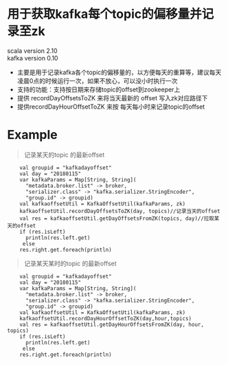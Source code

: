 # 用于获取kafka每个topic的偏移量并记录至zk <br>
scala version 2.10 <br>
kafka version 0.10 <br>

* 主要是用于记录kafka各个topic的偏移量的，以方便每天的重算等，建议每天凌晨0点的时候运行一次，如果不放心，可以没小时执行一次 <br>
* 支持的功能：支持按日期来存储topic的offset到zookeeper上
* 提供 recordDayOffsetsToZK 来将当天最新的 offset 写入zk对应路径下
* 提供recordDayHourOffsetToZK 来按 每天每小时来记录topic的offset
# Example 
> 记录某天的topic 的最新offset
```
    val groupid = "kafkadayoffset"
    val day = "20180115"
    var kafkaParams = Map[String, String](
      "metadata.broker.list" -> broker,
      "serializer.class" -> "kafka.serializer.StringEncoder",
      "group.id" -> groupid)
    val kafkaoffsetUtil = KafkaOffsetUtil(kafkaParams, zk)
    kafkaoffsetUtil.recordDayOffsetsToZK(day, topics)//记录当天的offset
    val res = kafkaoffsetUtil.getDayOffsetsFromZK(topics, day)//拉取某天的offset
    if (res.isLeft) 
      println(res.left.get)
     else 
    res.right.get.foreach(println)
```

> 记录某天某时的topic 的最新offset
```
    val groupid = "kafkadayoffset"
    val day = "20180115"
    var kafkaParams = Map[String, String](
      "metadata.broker.list" -> broker,
      "serializer.class" -> "kafka.serializer.StringEncoder",
      "group.id" -> groupid)
    val kafkaoffsetUtil = KafkaOffsetUtil(kafkaParams, zk)
    kafkaoffsetUtil.recordDayHourOffsetToZK(day,hour,topics)
    val res = kafkaoffsetUtil.getDayHourOffsetsFromZK(day, hour, topics)
    if (res.isLeft) 
      println(res.left.get)
     else 
    res.right.get.foreach(println)
```